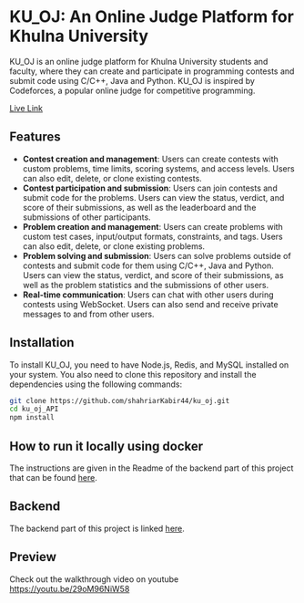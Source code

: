 # KU_OJ: An Online Judge Platform for Khulna University

KU_OJ is an online judge platform for Khulna University students and faculty, where they can create and participate in programming contests and submit code using C/C++, Java and Python. KU_OJ is inspired by Codeforces, a popular online judge for competitive programming.

<a href="ku-oj.vercel.app">Live Link</a>

## Features

- **Contest creation and management**: Users can create contests with custom problems, time limits, scoring systems, and access levels. Users can also edit, delete, or clone existing contests.
- **Contest participation and submission**: Users can join contests and submit code for the problems. Users can view the status, verdict, and score of their submissions, as well as the leaderboard and the submissions of other participants.
- **Problem creation and management**: Users can create problems with custom test cases, input/output formats, constraints, and tags. Users can also edit, delete, or clone existing problems.
- **Problem solving and submission**: Users can solve problems outside of contests and submit code for them using C/C++, Java and Python. Users can view the status, verdict, and score of their submissions, as well as the problem statistics and the submissions of other users.
- **Real-time communication**: Users can chat with other users during contests using WebSocket. Users can also send and receive private messages to and from other users.

## Installation

To install KU_OJ, you need to have Node.js, Redis, and MySQL installed on your system. You also need to clone this repository and install the dependencies using the following commands:

```bash
git clone https://github.com/shahriarKabir44/ku_oj.git
cd ku_oj_API
npm install

```

## How to run it locally using docker

The instructions are given in the Readme of the backend part of this project that can be found <a href="https://github.com/shahriarKabir44/ku_oj_API">here</a>.

## Backend

The backend part of this project is linked <a href="https://github.com/shahriarKabir44/ku_oj_API">here</a>.

## Preview

Check out the walkthrough video on youtube <https://youtu.be/29oM96NiW58>
